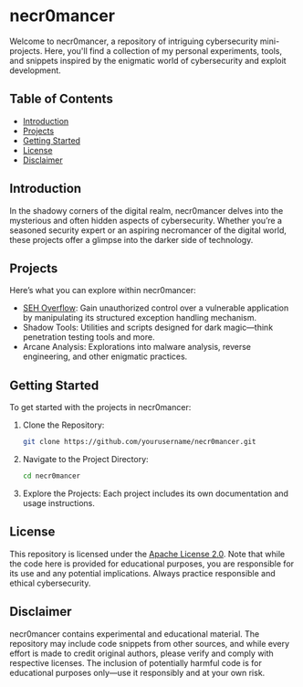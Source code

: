 # necr0mancer

Welcome to necr0mancer, a repository of intriguing cybersecurity mini-projects. Here, you'll find a collection of my personal experiments, tools, and snippets inspired by the enigmatic world of cybersecurity and exploit development.

## Table of Contents

- [Introduction](#introduction)
- [Projects](#projects)
- [Getting Started](#getting-started)
- [License](#license)
- [Disclaimer](#disclaimer)

## Introduction

In the shadowy corners of the digital realm, necr0mancer delves into the mysterious and often hidden aspects of cybersecurity. Whether you’re a seasoned security expert or an aspiring necromancer of the digital world, these projects offer a glimpse into the darker side of technology.

## Projects

Here’s what you can explore within necr0mancer:

- [SEH Overflow](seh_overflow_exploit/): Gain unauthorized control over a vulnerable application by manipulating its structured exception handling mechanism.
- Shadow Tools: Utilities and scripts designed for dark magic—think penetration testing tools and more.
- Arcane Analysis: Explorations into malware analysis, reverse engineering, and other enigmatic practices.

## Getting Started

To get started with the projects in necr0mancer:

1. Clone the Repository:
   ```bash
   git clone https://github.com/yourusername/necr0mancer.git
   ```

2. Navigate to the Project Directory:
   ```bash
   cd necr0mancer
   ```

3. Explore the Projects: Each project includes its own documentation and usage instructions.

## License

This repository is licensed under the [Apache License 2.0](LICENSE). Note that while the code here is provided for educational purposes, you are responsible for its use and any potential implications. Always practice responsible and ethical cybersecurity.

## Disclaimer

necr0mancer contains experimental and educational material. The repository may include code snippets from other sources, and while every effort is made to credit original authors, please verify and comply with respective licenses. The inclusion of potentially harmful code is for educational purposes only—use it responsibly and at your own risk.
